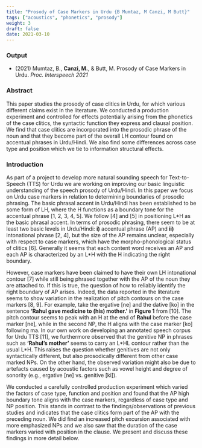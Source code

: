 ```yaml
---
title: "Prosody of Case Markers in Urdu {B Mumtaz, M Canzi, M Butt}"
tags: ["acoustics", "phonetics", "prosody"]
weight: 3
draft: false
date: 2021-03-10
---
```


### Output

* (2021) Mumtaz, B., __Canzi, M.__, & Butt, M. Prosody of Case Markers in Urdu. _Proc. Interspeech 2021_

### Abstract 

This paper studies the prosody of case clitics in Urdu, for which various different claims exist in the literature. We conducted a production experiment and controlled for effects potentially arising from the phonetics of the case clitics, the syntactic function they express and clausal position.  We find that case clitics are incorporated into the prosodic phrase of the noun and that they become part of the overall LH contour found on accentual phrases in Urdu/Hindi. We also find some differences across case type and position which we tie to information structural effects.

### Introduction

As part of a project to develop more natural sounding speech for Text-to-Speech (TTS) for Urdu we are working on improving our basic linguistic understanding of the speech prosody of Urdu/Hindi. In this paper we focus on Urdu case markers in relation to determining boundaries of prosodic phrasing. The  basic  phrasal  accent  in  Urdu/Hindi  has  been  established to be some form of LH, where the H functions as a boundary tone for the accentual phrase [1, 2, 3, 4, 5]. We follow [4] and [5] in positioning L\*H as the basic phrasal accent. In terms of prosodic phrasing, there seem to be at least two basic levels in Urdu/Hindi: __i)__ accentual phrase (AP) and __ii)__ intonational phrase [2, 4], but the size of the AP remains unclear, especially with respect to case markers, which have the morpho-phonological status of clitics [6]. Generally it seems that each content word receives an AP and each AP is characterized by an L\*H with the H indicating the right boundary. 

However, case markers have been claimed to have their own LH intonational contour [7] while still being phrased together with the AP of the noun they are attached to. If this is true, the question of how to reliably identify the right boundary of AP arises. Indeed, the data reported in the literature seems  to show variation in the realization of pitch contours on the case markers [8, 9]. For example, take the ergative [ne] and the dative [ko] in the sentence __‘Rahul gave medicine to (his) mother.’__ in __Figure 1__ from [10]. The pitch contour seems to peak with an H at the end of __Rahul__ before the case marker [ne], while in the second NP, the H aligns with the case marker [ko] following ma. In our own work on developing an annotated speech corpus for Urdu TTS [11], we furthermore observed that the genitive NP in phrases such as __‘Rahul’s mother’__ seems to carry an L\*HL contour rather than the usual L*H. This raises the question whether genitives are not only syntactically different, but also prosodically different from other case marked NPs. On the other hand, the observed variation might also be due to artefacts caused by acoustic factors such as vowel height and degree of sonority (e.g., ergative [ne] vs. genitive [ki]).

We conducted a carefully controlled production experiment which varied the factors of case type, function and position and found that the AP high boundary tone aligns with the case markers, regardless of case type and NP position. This stands in contrast to the findings/observations of previous studies and indicates that the case clitics form part of the AP with the preceding noun. We did find an increased pitch excursion associated with more emphasized NPs and we also saw that the duration of the case markers varied with position in the clause. We present and discuss these findings in more detail below.
